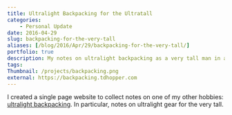 ```yaml
---
title: Ultralight Backpacking for the Ultratall
categories:
    - Personal Update
date: 2016-04-29
slug: backpacking-for-the-very-tall
aliases: [/blog/2016/Apr/29/backpacking-for-the-very-tall/]
portfolio: true
description: My notes on ultralight backpacking as a very tall man in a world where gear is designed for average sized folks.
tags:
Thumbnail: /projects/backpacking.png
external: https://backpacking.tdhopper.com
---
```


I created a single page website to collect notes on one of my other hobbies: [ultralight backpacking](https://backpacking.tdhopper.com/). In particular, notes on ultralight gear for the very tall.
